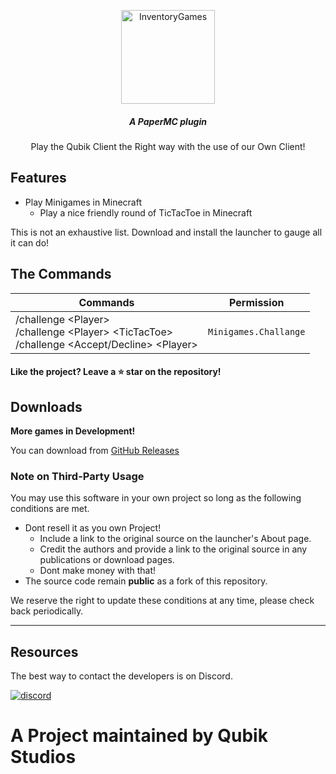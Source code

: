 <p align="center"><img src="https://qubik-studios.net/wp-content/uploads/2020/12/ivg-3.png" width="auto" height="150px" alt="InventoryGames"></p>


<em><h5 align="center">A PaperMC plugin</h5></em>


<p align="center">Play the Qubik Client the Right way with the use of our Own Client!</p>

## Features

* Play Minigames in Minecraft
  * Play a nice friendly round of TicTacToe in Minecraft

This is not an exhaustive list. Download and install the launcher to gauge all it can do!

## The Commands

| Commands | Permission |
| -------- | ---- |
| /challenge \<Player\><br>/challenge \<Player\> \<TicTacToe\> <br> /challenge \<Accept/Decline\> \<Player\> | `Minigames.Challange` |


#### Like the project? Leave a ⭐ star on the repository!

## Downloads

**More games in Development!**

You can download from [GitHub Releases](https://github.com/Qubik-Studios/InventoryGames/releases)

### Note on Third-Party Usage

You may use this software in your own project so long as the following conditions are met.

* Dont resell it as you own Project!
  * Include a link to the original source on the launcher's About page.
  * Credit the authors and provide a link to the original source in any publications or download pages.
  * Dont make money with that!
* The source code remain **public** as a fork of this repository.

We reserve the right to update these conditions at any time, please check back periodically.

---

## Resources

The best way to contact the developers is on Discord.

[![discord](https://discordapp.com/api/guilds/759767022916599808/embed.png?style=banner3)][discord]


# A Project maintained by Qubik Studios

[discord]: http://discord.Qubik-Studios.net 'Discord'
[docs]: https://qubik-studios.net/index.php/docs/ 'Docs'
